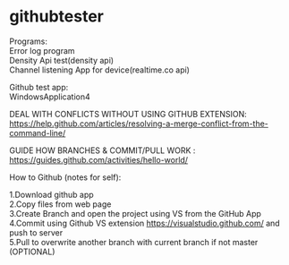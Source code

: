 # githubtester

Programs:  
Error log program  
Density Api test(density api)  
Channel listening App for device(realtime.co api)

Github test app:  
WindowsApplication4

DEAL WITH CONFLICTS WITHOUT USING GITHUB EXTENSION:
https://help.github.com/articles/resolving-a-merge-conflict-from-the-command-line/

GUIDE HOW BRANCHES & COMMIT/PULL WORK :
https://guides.github.com/activities/hello-world/ 

How to Github (notes for self):  

1.Download github app  
2.Copy files from web page  
3.Create Branch and open the project using VS from the GitHub App  
4.Commit using Github VS extension https://visualstudio.github.com/ and push to server  
5.Pull to overwrite another branch with current branch if not master (OPTIONAL)  
